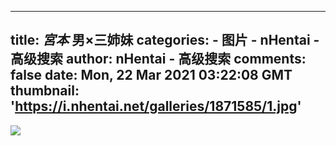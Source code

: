 
---
title: _宮本_ 男×三姉妹
categories: 
    - 图片
    - nHentai - 高级搜索
author: nHentai - 高级搜索
comments: false
date: Mon, 22 Mar 2021 03:22:08 GMT
thumbnail: 'https://i.nhentai.net/galleries/1871585/1.jpg'
---

<div>   
<img src="https://i.nhentai.net/galleries/1871585/1.jpg" referrerpolicy="no-referrer">  
</div>
            